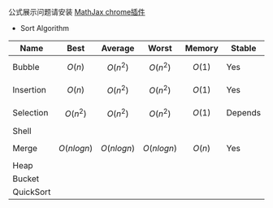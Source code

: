 公式展示问题请安装 [MathJax chrome插件](https://chrome.google.com/webstore/detail/mathjax-plugin-for-github/ioemnmodlmafdkllaclgeombjnmnbima/related)

* Sort Algorithm

| Name | Best | Average | Worst | Memory | Stable |
|  ----  | ----  | ----  |----  | ----  | ----  |
| Bubble  | $$O(n)$$ |$$O(n^2)$$| $$O(n^2)$$ |$$O(1)$$ |Yes |
| Insertion  | $$O(n)$$ |$$O(n^2)$$| $$O(n^2)$$ |$$O(1)$$ |Yes |
| Selection  | $$O(n^2)$$ |$$O(n^2)$$| $$O(n^2)$$ |$$O(1)$$ |Depends |
| Shell |  | | | | |
| Merge | $$O(nlogn)$$ | $$O(nlogn)$$ | $$O(nlogn)$$ | $$O(n)$$| Yes |
| Heap |  | | | | |
| Bucket |  | | | | |
| QuickSort |  | | | | |